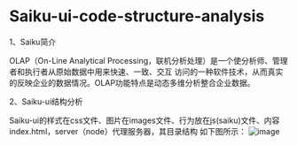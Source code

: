 # Saiku-ui-code-structure-analysis

1、Saiku简介

OLAP（On-Line Analytical Processing，联机分析处理）是一个使分析师、管理者和执行者从原始数据中用来快速、一致、交互 
访问的一种软件技术，从而真实的反映企业的数据情况。OLAP功能特点是动态多维分析整合企业数据。

2、Saiku-ui结构分析

Saiku-ui的样式在css文件、图片在images文件、行为放在js(saiku)文件、内容index.html，server（node）代理服务器，其目录结构 
如下图所示：
![image](https://github.com/Saiku-UI-code-structure-analysis/images/structure1.jpg)

